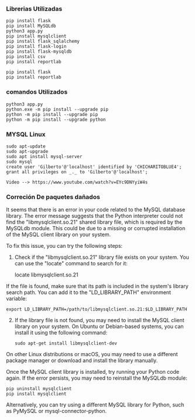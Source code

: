 ### Librerias Utilizadas

    pip install flask
    pip install MySQLdb
    python3 app.py
    pip install mysqlclient
    pip install flask_sqlalchemy
    pip install flask-login
    pip install flask-mysqldb
    pip install csv
    pip install reportlab

    pip install flask
    pip install reportlab

### comandos Utilizados

    python3 app.py
    python.exe -m pip install --upgrade pip
    python -m pip install --upgrade pip
    python -m pip install --upgrade python

### MYSQL Linux

    sudo apt-update
    sudo apt-upgrade
    sudo apt install mysql-server
    sudo mysql
    create user 'Gilberto'@'localhost' identified by 'CHICHARITOBLUE4';
    grant all privileges on _._ to 'Gilberto'@'localhost';

    Video --> https://www.youtube.com/watch?v=EYc9DNYyiW4s

### Correción De paquetes dañados

It seems that there is an error in your code related to the MySQL database library. The error message suggests that the Python interpreter could not find the "libmysqlclient.so.21" shared library file, which is required by the MySQLdb module. This could be due to a missing or corrupted installation of the MySQL client library on your system.

To fix this issue, you can try the following steps:

1. Check if the "libmysqlclient.so.21" library file exists on your system. You can use the "locate" command to search for it:

   locate libmysqlclient.so.21

If the file is found, make sure that its path is included in the system's library search path. You can add it to the "LD_LIBRARY_PATH" environment variable:

    export LD_LIBRARY_PATH=/path/to/libmysqlclient.so.21:$LD_LIBRARY_PATH

2.  If the library file is not found, you may need to install the MySQL client library on your system. On Ubuntu or Debian-based systems, you can install it using the following command:

        sudo apt-get install libmysqlclient-dev

On other Linux distributions or macOS, you may need to use a different package manager or download and install the library manually.

Once the MySQL client library is installed, try running your Python code again. If the error persists, you may need to reinstall the MySQLdb module:

    pip uninstall mysqlclient
    pip install mysqlclient

Alternatively, you can try using a different MySQL library for Python, such as PyMySQL or mysql-connector-python.
